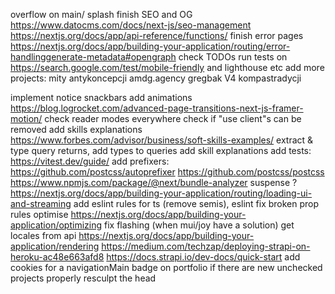 overflow on main/ splash
finish SEO and OG https://www.datocms.com/docs/next-js/seo-management https://nextjs.org/docs/app/api-reference/functions/
finish error pages https://nextjs.org/docs/app/building-your-application/routing/error-handlinggenerate-metadata#opengraph
check TODOs
run tests on https://search.google.com/test/mobile-friendly and lighthouse etc
add more projects:
  mity antykoncepcji
  amdg.agency
  gregbak V4
  kompastradycji

implement notice snackbars
add animations https://blog.logrocket.com/advanced-page-transitions-next-js-framer-motion/
check reader modes everywhere
check if "use client"s can be removed
add skills explanations https://www.forbes.com/advisor/business/soft-skills-examples/
extract & type query returns, add types to queries 
add skill explanations
add tests: https://vitest.dev/guide/
add prefixers: https://github.com/postcss/autoprefixer https://github.com/postcss/postcss
https://www.npmjs.com/package/@next/bundle-analyzer
suspense ? https://nextjs.org/docs/app/building-your-application/routing/loading-ui-and-streaming
add eslint rules for ts (remove semis), eslint fix broken prop rules
optimise https://nextjs.org/docs/app/building-your-application/optimizing
fix flashing (when mui/joy have a solution)
get locales from api
https://nextjs.org/docs/app/building-your-application/rendering
https://medium.com/techzap/deploying-strapi-on-heroku-ac48e663afd8
https://docs.strapi.io/dev-docs/quick-start
add cookies for a navigationMain badge on portfolio if there are new unchecked projects
properly resculpt the head